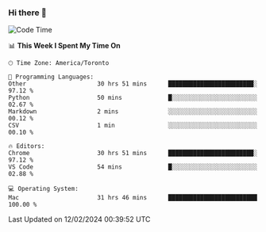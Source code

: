 ### Hi there 👋


<!--START_SECTION:waka-->
![Code Time](http://img.shields.io/badge/Code%20Time-1%2C676%20hrs%2022%20mins-blue)

📊 **This Week I Spent My Time On** 

```text
🕑︎ Time Zone: America/Toronto

💬 Programming Languages: 
Other                    30 hrs 51 mins      ████████████████████████░   97.12 % 
Python                   50 mins             █░░░░░░░░░░░░░░░░░░░░░░░░   02.67 % 
Markdown                 2 mins              ░░░░░░░░░░░░░░░░░░░░░░░░░   00.12 % 
CSV                      1 min               ░░░░░░░░░░░░░░░░░░░░░░░░░   00.10 % 

🔥 Editors: 
Chrome                   30 hrs 51 mins      ████████████████████████░   97.12 % 
VS Code                  54 mins             █░░░░░░░░░░░░░░░░░░░░░░░░   02.88 % 

💻 Operating System: 
Mac                      31 hrs 46 mins      █████████████████████████   100.00 % 
```


 Last Updated on 12/02/2024 00:39:52 UTC
<!--END_SECTION:waka-->

<!--
**SillyPasty/SillyPasty** is a ✨ _special_ ✨ repository because its `README.md` (this file) appears on your GitHub profile.

Here are some ideas to get you started:

- 🔭 I’m currently working on ...
- 🌱 I’m currently learning ...
- 👯 I’m looking to collaborate on ...
- 🤔 I’m looking for help with ...
- 💬 Ask me about ...
- 📫 How to reach me: ...
- 😄 Pronouns: ...
- ⚡ Fun fact: ...
-->


